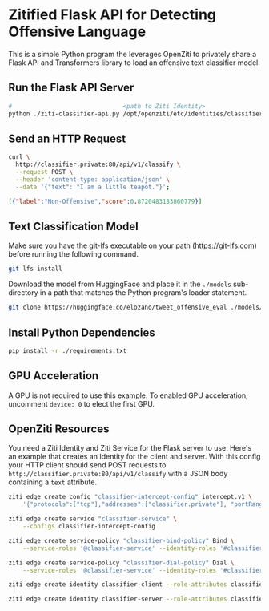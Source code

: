 
# Zitified Flask API for Detecting Offensive Language

This is a simple Python program the leverages OpenZiti to privately share a Flask API and Transformers library to load
an offensive text classifier model.

## Run the Flask API Server

```bash
#                               <path to Ziti Identity>                             <Ziti Service name>
python ./ziti-classifier-api.py /opt/openziti/etc/identities/classifier-server.json classifier-service
```

## Send an HTTP Request

```bash
curl \
  http://classifier.private:80/api/v1/classify \
  --request POST \
  --header 'content-type: application/json' \
  --data '{"text": "I am a little teapot."}';
```

```json
[{"label":"Non-Offensive","score":0.8720483183860779}]
```

## Text Classification Model

Make sure you have the git-lfs executable on your path (https://git-lfs.com) before running the following command.

```bash
git lfs install
```

Download the model from HuggingFace and place it in the `./models` sub-directory in a path that matches the
Python program's loader statement.

```bash
git clone https://huggingface.co/elozano/tweet_offensive_eval ./models/elozano_tweet_offensive_eval
```

## Install Python Dependencies

```bash
pip install -r ./requirements.txt
```

## GPU Acceleration

A GPU is not required to use this example. To enabled GPU acceleration, uncomment `device: 0` to elect the first GPU.  

## OpenZiti Resources

You need a Ziti Identity and Ziti Service for the Flask server to use. Here's an example that creates an Identity for the client and server. With this config your HTTP client should send POST requests to `http://classifier.private:80/api/v1/classify` with a JSON body containing a `text` attribute.

```bash
ziti edge create config "classifier-intercept-config" intercept.v1 \
    '{"protocols":["tcp"],"addresses":["classifier.private"], "portRanges":[{"low":80, "high":80}]}'

ziti edge create service "classifier-service" \
    --configs classifier-intercept-config

ziti edge create service-policy "classifier-bind-policy" Bind \
    --service-roles '@classifier-service' --identity-roles '#classifier-hosts'

ziti edge create service-policy "classifier-dial-policy" Dial \
    --service-roles '@classifier-service' --identity-roles '#classifier-clients'

ziti edge create identity classifier-client --role-attributes classifier-clients

ziti edge create identity classifier-server --role-attributes classifier-hosts
```
